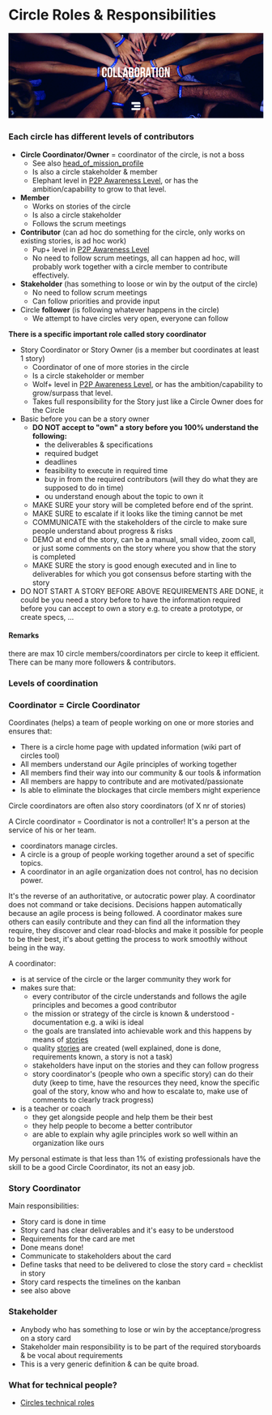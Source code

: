 # Circle Roles & Responsibilities

<!-- ![image](https://images.unsplash.com/photo-1464226066583-1bc72dd433a3?ixlib=rb-0.3.5&s=0e530a817608a163047730f955c592fc&auto=format&fit=crop&w=1650&q=80) -->
![](img/collaboration_header.jpg)

### Each circle has different levels of contributors

- **Circle Coordinator/Owner** = coordinator of the circle, is not a boss
    - See also [head_of_mission_profile](head_of_mission_profile)
    - Is also a circle stakeholder & member
    - Elephant level in [P2P Awareness Level](p2p_awareness_level), or has the ambition/capability to grow to that level.
- **Member**
    - Works on stories of the circle
    - Is also a circle stakeholder
    - Follows the scrum meetings
- **Contributor** (can ad hoc do something for the circle, only works on existing stories, is ad hoc work)
    - Pup+ level in [P2P Awareness Level](p2p_awareness_level)
    - No need to follow scrum meetings, all can happen ad hoc, will probably work together with a circle member to contribute effectively.
- **Stakeholder** (has something to loose or win by the output of the circle)
    - No need to follow scrum meetings
    - Can follow priorities and provide input
- Circle **follower** (is following whatever happens in the circle)
    - We attempt to have circles very open, everyone can follow


**There is a specific important role called story coordinator**

- Story Coordinator or Story Owner (is a member but coordinates at least 1 story)
    - Coordinator of one of more stories in the circle
    - Is a circle stakeholder or member
    - Wolf+ level in [P2P Awareness Level](p2p_awareness_level), or has the ambition/capability to grow/surpass that level.
    - Takes full responsibility for the Story just like a Circle Owner does for the Circle
- Basic before you can be a story owner
    - **DO NOT accept to "own" a story before you 100% understand the following:**
        - the deliverables & specifications
        - required budget
        - deadlines
        - feasibility to execute in required time
        - buy in from the required contributors (will they do what they are supposed to do in time)
        - ou understand enough about the topic to own it
    - MAKE SURE your story will be completed before end of the sprint.
    - MAKE SURE to escalate if it looks like the timing cannot be met
    - COMMUNICATE with the stakeholders of the circle to make sure people understand about progress & risks
    - DEMO at end of the story, can be a manual, small video, zoom call, or just some comments on the story where you show that the story is completed
    - MAKE SURE the story is good enough executed and in line to deliverables for which you got consensus before starting with the story
- DO NOT START A STORY BEFORE ABOVE REQUIREMENTS ARE DONE, it could be you need a story before to have the information required before you can accept to own a story e.g. to create a prototype, or create specs, ...

#### Remarks

there are max 10 circle members/coordinators per circle to keep it efficient.
There can be many more followers & contributors.

### Levels of coordination

### Coordinator = Circle Coordinator

Coordinates (helps) a team of people working on one or more stories and ensures that:

* There is a circle home page with updated information (wiki part of circles tool)
* All members understand our Agile principles of working together
* All members find their way into our community & our tools & information
* All members are happy to contribute and are motivated/passionate
* Is able to eliminate the blockages that circle members might experience

Circle coordinators are often also story coordinators \(of X nr of stories\)

A Circle coordinator = Coordinator is not a controller! It's a person at the service of his or her team. 

- coordinators manage circles.
- A circle is a group of people working together around a set of specific topics.
- A coordinator in an agile organization does not control, has no decision power.

It's the reverse of an authoritative, or autocratic power play. A coordinator does not command or take decisions. Decisions happen automatically because an agile process is being followed. A coordinator makes sure others can easily contribute and they can find all the information they require, they discover and clear road-blocks and make it possible for people to be their best, it's about getting the process to work smoothly without being in the way.

A coordinator:

- is at service of the circle or the larger community they work for
- makes sure that:
  - every contributor of the circle understands and follows the agile principles and becomes a good contributor
  - the mission or strategy of the circle is known & understood - documentation e.g. a wiki is ideal
  - the goals are translated into achievable work and this happens by means of [stories](stories)
  - quality [stories](stories) are created (well explained, done is done, requirements known, a story is not a task)
  - stakeholders have input on the stories and they can follow progress
  - story coordinator's (people who own a specific story) can do their duty (keep to time, have the resources they need, know the specific goal of the story, know who and how to escalate to, make use of comments to clearly track progress)
- is a teacher or coach
  - they get alongside people and help them be their best
  - they help people to become a better contributor
  - are able to explain why agile principles work so well within an organization like ours

My personal estimate is that less than 1% of existing professionals have the skill to be a good Circle Coordinator, its not an easy job.


### Story Coordinator

Main responsibilities:

* Story card is done in time
* Story card has clear deliverables and it's easy to  be understood 
* Requirements for the card are met
* Done means done!
* Communicate to stakeholders about the card
* Define tasks that need to be delivered to close the story card = checklist in story
* Story card respects the timelines on the kanban
* see also above

### Stakeholder

* Anybody who has something to lose or win by the acceptance/progress on a story card
* Stakeholder main responsibility is to be part of the required storyboards & be vocal about requirements
* This is a very generic definition & can be quite broad.


### What for technical people?

- [Circles technical roles](circles_roles_technical)


